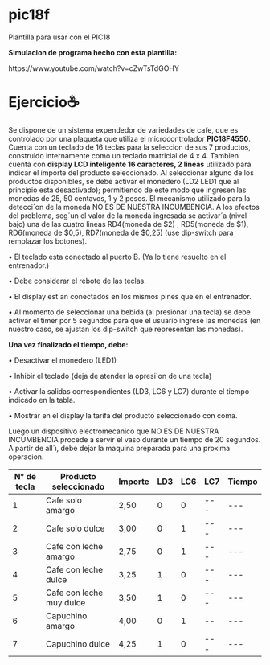 # pic18f
Plantilla para usar con el PIC18

<strong> Simulacion de programa hecho con esta plantilla: </strong> 
<p>https://www.youtube.com/watch?v=cZwTsTdGOHY</p>

# <strong> Ejercicio☕ </strong>
<p>
Se dispone de un sistema expendedor de variedades de cafe, que es controlado por una plaqueta
que utiliza el microcontrolador <strong>PIC18F4550</strong>. Cuenta con un teclado de 16 teclas para la
seleccion de sus 7 productos, construido internamente como un teclado matricial de 4 x 4.
Tambien cuenta con <strong>display LCD inteligente 16 caracteres, 2 lineas</strong> utilizado para indicar
el importe del producto seleccionado.
Al seleccionar alguno de los productos disponibles, se debe activar el monedero (LD2
LED1 que al principio esta desactivado); permitiendo de este modo que ingresen las monedas
de 25, 50 centavos, 1 y 2 pesos. El mecanismo utilizado para la detecci´on de la moneda NO ES
DE NUESTRA INCUMBENCIA. A los efectos del problema, seg´un el valor de la moneda
ingresada se activar´a (nivel bajo) una de las cuatro lineas RD4(moneda de $2) , RD5(moneda
de $1), RD6(moneda de $0,5), RD7(moneda de $0,25) (use dip-switch para remplazar los
botones).
</p>

<p>• El teclado esta conectado al puerto B. (Ya
lo tiene resuelto en el entrenador.)
</p>
<p>• Debe considerar el rebote de las teclas.</p>
<p>• El display est´an conectados en los mismos
pines que en el entrenador.
</p>
<p>• Al momento de seleccionar una bebida (al
presionar una tecla) se debe activar el timer por 5 segundos para que el usuario ingrese las monedas (en
nuestro caso, se ajustan los dip-switch que representan
las monedas).
</p>

<strong> Una vez finalizado el tiempo, debe: </strong>
<p>• Desactivar el monedero (LED1)</p>
<p>• Inhibir el teclado (deja de atender la opresi´on de una tecla)</p>
<p>• Activar la salidas correspondientes (LD3, LC6 y LC7) durante el tiempo indicado
en la tabla.</p>
<p>• Mostrar en el display la tarifa del producto seleccionado con coma.</p>

<p>Luego un dispositivo electromecanico que NO ES DE NUESTRA INCUMBENCIA procede a servir el vaso durante un tiempo de 20 segundos. A partir de all´ı, debe dejar
la maquina preparada para una proxima operacion.</p>


| N° de tecla | Producto seleccionado  | Importe  | LD3 | LC6  | LC7  | Tiempo |
| --- | --- | --- | --- | --- | --- | --- |
| 1  | Cafe solo amargo | 2,50  | 0 | 0 | --- | --- |
| 2 | Cafe solo dulce  | 3,00 | 0 | 1 | --- | --- |
| 3 | Cafe con leche amargo  | 2,75 | 0 | 1 | --- | --- |
| 4 | Cafe con leche dulce | 3,25  | 1 | 0 | --- | --- |
| 5 | Cafe con leche muy dulce | 3,50 | 1 | 0 | --- | --- |
| 6 | Capuchino amargo | 4,00 | 0 | 1 | -- | --- |
| 7 | Capuchino dulce | 4,25  | 1 | 0 | --- | --- |


